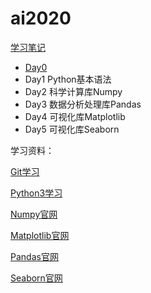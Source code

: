 # ai2020

[学习笔记](study/README.md)

- [Day0](study/day0.md)
- Day1 Python基本语法
- Day2 科学计算库Numpy
- Day3 数据分析处理库Pandas
- Day4 可视化库Matplotlib
- Day5 可视化库Seaborn

学习资料：

[Git学习](https://git-scm.com/book/zh/v2)

[Python3学习](https://www.runoob.com/python3/python3-tutorial.html)

[Numpy官网](https://numpy.org/)

[Matplotlib官网](https://matplotlib.org/)

[Pandas官网](https://pandas.pydata.org/)

[Seaborn官网](http://seaborn.pydata.org/)




